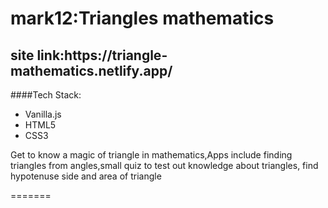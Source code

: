<h1>mark12:Triangles mathematics </h1>
<h2>site link:https://triangle-mathematics.netlify.app/ </h2>

####Tech Stack:

- Vanilla.js
- HTML5
- CSS3

<p>Get to know a magic of triangle in mathematics,Apps include finding triangles from angles,small quiz to test out knowledge about triangles, find hypotenuse side and area of triangle</p>
=======
